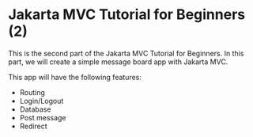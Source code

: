 # Jakarta MVC Tutorial for Beginners (2)

This is the second part of the Jakarta MVC Tutorial for Beginners.
In this part, we will create a simple message board app with Jakarta MVC.

This app will have the following features:

- Routing
- Login/Logout
- Database
- Post message
- Redirect
